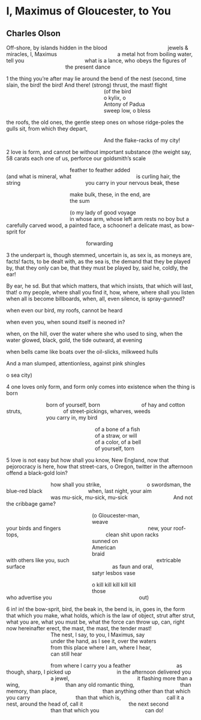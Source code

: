 # I, Maximus of Gloucester, to You
## Charles Olson
Off-shore, by islands hidden in the blood
                                        jewels & miracles, I, Maximus
                                        a metal hot from boiling water, tell
you
                                        what is a lance, who obeys the figures
of
                                        the present dance

1
the thing you’re after
may lie around the bend
of the nest (second, time slain, the bird! the bird!
And there! (strong) thrust, the mast! flight
                                                                  (of the bird
                                                                  o kylix, o
                                                                  Antony of
Padua
                                                                  sweep low, o
bless

the roofs, the old ones, the gentle steep ones
on whose ridge-poles the gulls sit, from which they depart,

                                                                  And the
flake-racks
of my city!

2
love is form, and cannot be without
important substance (the weight
say, 58 carats each one of us, perforce
our goldsmith’s scale

                                           feather to feather added
                                           (and what is mineral, what
                                           is curling hair, the string
                                           you carry in your nervous beak,
these

                                           make bulk, these, in the end, are
                                           the sum

                                           (o my lady of good voyage
                                           in whose arm, whose left arm rests
no boy but a carefully carved wood, a painted face, a schooner!
a delicate mast, as bow-sprit for

                                                      forwarding

3
the underpart is, though stemmed, uncertain
is, as sex is, as moneys are, facts!
facts, to be dealt with, as the sea is, the demand
that they be played by, that they only can be, that they must
be played by, said he, coldly, the
ear!

By ear, he sd.
But that which matters, that which insists, that which will last,
that! o my people, where shall you find it, how, where, where shall you listen
when all is become billboards, when, all, even silence, is spray-gunned?

when even our bird, my roofs,
cannot be heard

when even you, when sound itself is neoned in?

when, on the hill, over the water
where she who used to sing,
when the water glowed,
black, gold, the tide
outward, at evening

when bells came like boats
over the oil-slicks, milkweed
hulls

And a man slumped,
attentionless,
against pink shingles

o sea city)

4
one loves only form,
and form only comes
into existence when
the thing is born

                           born of yourself, born
                           of hay and cotton struts,
                           of street-pickings, wharves, weeds
                           you carry in, my bird

                                                            of a bone of a
fish
                                                            of a straw, or
will
                                                            of a color, of a
bell
                                                            of yourself, torn

5
love is not easy
but how shall you know,
New England, now
that pejorocracy is here, how
that street-cars, o Oregon, twitter
in the afternoon offend
a black-gold loin?

                              how shall you strike,
                              o swordsman, the blue-red black
                              when, last night, your aim
                              was mu-sick, mu-sick, mu-sick
                              And not the cribbage game?

                                                          (o Gloucester-man,
                                                          weave
                                                          your birds and
fingers
                                                          new, your roof-tops,
                                                          clean shit upon
racks
                                                          sunned on
                                                          American
                                                          braid
                                                          with others like
you, such
                                                          extricable surface
                                                          as faun and oral,
                                                          satyr lesbos vase

                                                          o kill kill kill
kill kill
                                                          those
                                                          who advertise you
                                                          out)

6
in! in! the bow-sprit, bird, the beak
in, the bend is, in, goes in, the form
that which you make, what holds, which is
the law of object, strut after strut, what you are, what you must be, what
the force can throw up, can, right now hereinafter erect,
the mast, the mast, the tender
mast!
                              The nest, I say, to you, I Maximus, say
                              under the hand, as I see it, over the waters
                              from this place where I am, where I hear,
                              can still hear

                              from where I carry you a feather
                              as though, sharp, I picked up
                              in the afternoon delivered you
                              a jewel,
                                             it flashing more than a wing,
                              than any old romantic thing,
                              than memory, than place,
                              than anything other than that which you carry
                              than that which is,
                              call it a nest, around the head of, call it
                              the next second
                              than that which you
                              can do!